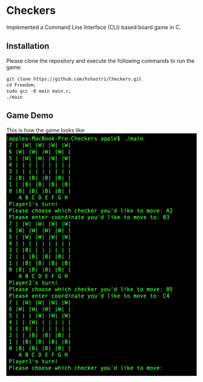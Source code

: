# Checkers

Implemented a Command Line Interface (CLI) based board game in C.

## Installation
Please clone the repository and execute the following commands to run the game: 

```
git clone https://github.com/hshastri/Checkers.git
cd Freedom;
sudo gcc -0 main main.c;
./main
```

## Game Demo

This is how the game looks like:
<img src="CheckersDemo.png">
